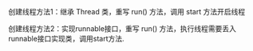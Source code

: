 创建线程方法1：继承 Thread 类，重写 run() 方法，调用 start 方法开启线程

创建线程方法2：实现runnable接口，重写 run() 方法，执行线程需要丢入runnable接口实现类，调用start方法.

